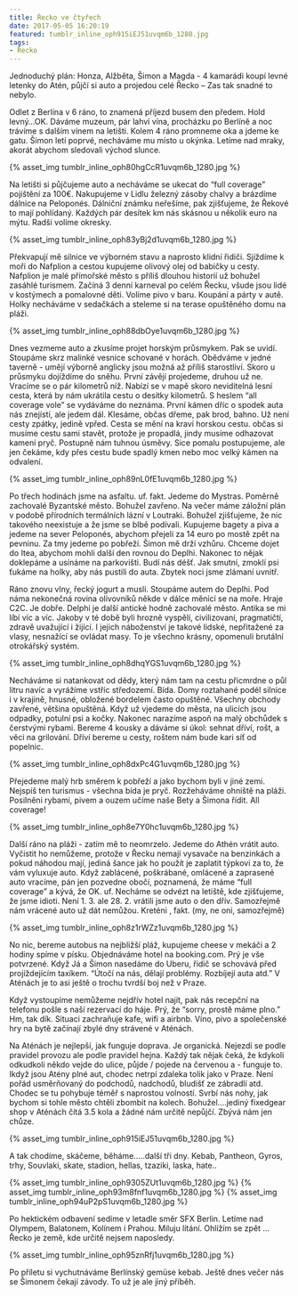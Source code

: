 ```yaml
---
title: Řecko ve čtyřech
date: 2017-05-05 16:20:19
featured: tumblr_inline_oph915iEJ51uvqm6b_1280.jpg
tags:
- Řecko
---
```

Jednoduchý plán: Honza, Alžběta, Šimon a Magda - 4 kamarádi koupí levné letenky do Atén, půjčí si auto a projedou celé Řecko – Zas tak snadné to nebylo.
<!-- more -->

Odlet z Berlína v 6 ráno, to znamená příjezd busem den předem. Hold levný…OK. Dáváme muzeum, pár lahví vína, procházku po Berlíně a noc trávíme s dalším vínem na letišti. Kolem 4 ráno promneme oka a jdeme ke gatu. Šimon letí poprvé, necháváme mu místo u okýnka. Letíme nad mraky, akorát abychom sledovali východ slunce.

{% asset_img tumblr_inline_oph80hgCcR1uvqm6b_1280.jpg %}

Na letišti si půjčujeme auto a necháváme se ukecat do “full coverage” pojištění za 100€. Nakupujeme v Lidlu železný zásoby chalvy a brázdíme dálnice na Peloponés. Dálniční známku neřešíme, pak zjišťujeme, že Řekové to mají pohlídaný. Každých pár desítek km nás skásnou u několik euro na mýtu. Radši volíme okresky.

{% asset_img tumblr_inline_oph83yBj2d1uvqm6b_1280.jpg %}

Překvapují mě silnice ve výborném stavu a naprosto klidní řidiči. Sjíždíme k moři do Nafplion a cestou kupujeme olivový olej od babičky u cesty. Nafplion je malé přímořské město s příliš dlouhou historií už bohužel zasáhlé turismem. Začíná 3 denní karneval po celém Řecku, všude jsou lidé v kostýmech a pomalovné děti. Volíme pivo v baru. Koupání a párty v autě. Holky necháváme v sedačkách a steleme si na terase opuštěného domu na pláži.

{% asset_img tumblr_inline_oph88dbOye1uvqm6b_1280.jpg %}

Dnes vezmeme auto a zkusíme projet horským průsmykem. Pak se uvidí. Stoupáme skrz malinké vesnice schované v horách. Obědváme v jedné taverně - umějí výborně anglicky jsou možná až příliš starostliví. Skoro u průsmyku dojíždíme do sněhu. První závějí projedeme, druhou už ne. Vracíme se o pár kilometrů níž. Nabízí se v mapě skoro neviditelná lesní cesta, která by nám ukrátila cestu o desítky kilometrů. S heslem “all coverage vole” se vydáváme do neznáma. První kámen dříc o spodek auta nás znejístí, ale jedem dál. Klesáme, občas dřeme, pak brod, bahno. Už není cesty zpátky, jedině vpřed. Cesta se mění na kraví horskou cestu. občas si musíme cestu sami stavět, protože je propadlá, jindy musíme odhazovat kamení pryč. Postupně nám tuhnou úsměvy. Sice pomalu postupujeme, ale jen čekáme, kdy přes cestu bude spadlý kmen nebo moc velký kámen na odvalení.

{% asset_img tumblr_inline_oph89nL0fE1uvqm6b_1280.jpg %}

Po třech hodinách jsme na asfaltu. uf. fakt. Jedeme do Mystras. Poměrně zachovalé Byzantské město. Bohužel zavřeno. Na večer máme záložní plán v podobě přírodních termálních lázní v Loutraki. Bohužel zjišťujeme, že nic takového neexistuje a že jsme se blbě podívali. Kupujeme bagety a piva a jedeme na sever Peloponés, abychom přejeli za 14 euro po mostě zpět na pevninu. Za tmy jedeme po pobřeží. Šimon mě drží vzhůru. Chceme dojet do Itea, abychom mohli další den rovnou do Deplhi. Nakonec to nějak doklepáme a usínáme na parkovišti. Budí nás déšť. Jak smutní, zmoklí psi ťukáme na holky, aby nás pustili do auta. Zbytek noci jsme zlámaní uvnitř.

Ráno znovu vlny, řecký jogurt a musli. Stoupáme autem do Deplhi. Pod náma nekonečná rovina olivovníků někde v dálce měnící se na moře. Hraje C2C. Je dobře. Delphi je další antické hodně zachovalé město. Antika se mi líbí víc a víc. Jakoby v té době byli hrozně vyspělí, civilizovaní, pragmatičtí, zdravě uvažující i žijící. I jejich náboženství je takové lidské, nepřitažené za vlasy, nesnažící se ovládat masy. To je všechno krásny, opomenuli brutální otrokářský systém.

{% asset_img tumblr_inline_oph8dhqYGS1uvqm6b_1280.jpg %}

Necháváme si natankovat od dědy, který nám tam na cestu přicmrdne o půl litru navíc a vyrážíme vstříc středozemí. Bída. Domy roztahané podél silnice i v krajině, hnusné, obložené bordelem často opuštěné. Všechny obchody zavřené, většina opuštěná. Když už vjedeme do města, na ulicích jsou odpadky, potulní psi a kočky. Nakonec narazíme aspoň na malý obchůdek s čerstvými rybami. Bereme 4 kousky a dáváme si úkol: sehnat dříví, rošt, a věci na grilování. Dříví bereme u cesty, roštem nám bude kari síť od popelnic.

{% asset_img tumblr_inline_oph8dxPc4G1uvqm6b_1280.jpg %}

Přejedeme malý hrb směrem k pobřeží a jako bychom byli v jiné zemi. Nejspíš ten turismus - všechna bída je pryč. Rozžeháváme ohniště na pláži. Posilněni rybami, pivem a ouzem učíme naše Bety a Šimona řídit. All coverage!

{% asset_img tumblr_inline_oph8e7Y0hc1uvqm6b_1280.jpg %}

Další ráno na pláži - zatím mě to neomrzelo. Jedeme do Athén vrátit auto. Vyčistit ho nemůžeme, protože v Řecku nemají vysavače na benzinkách a pokud náhodou mají, jediná šance jak ho použít je zaplatit týpkovi za to, že vám vyluxuje auto. Když zablácené, poškrábané, omlácené  a zaprasené auto vracíme, pán jen pozvedne obočí, poznamená, že máme “full coverage” a kývá, že OK. uf. Necháme se odvézt na letiště, kde zjišťujeme, že jsme idioti. Není 1. 3. ale 28. 2. vrátili jsme auto o den dřív. Samozřejmě nám vrácené auto už dát nemůžou. Kreténi , fakt. (my, ne oni, samozřejmě)

{% asset_img tumblr_inline_oph8z1rWZz1uvqm6b_1280.jpg %}

No nic, bereme autobus na nejbližší pláž, kupujeme cheese v mekáči a 2 hodiny spíme v písku. Objednáváme hotel na booking.com. Prý je vše potvrzené. Když Já a Šimon nasedáme do Uberu, řidič se schovává před projíždejícím taxíkem. “Útočí na nás, dělají problémy. Rozbíjejí auta atd.” V Aténách je to asi ještě o trochu tvrdší boj než v Praze.

Když vystoupíme nemůžeme nejdřív hotel najít, pak nás recepční na telefonu pošle s naší rezervací do háje. Prý, že “sorry, prostě máme plno.” Hm, tak dík. Situaci zachraňuje kafe, wifi a airbnb. Víno, pivo a společenské hry na bytě začínají zbylé dny strávené v Aténách.

Na Aténách je nejlepší, jak funguje doprava. Je organická. Nejezdí se podle pravidel provozu ale podle pravidel hejna. Každý tak nějak čeká, že kdykoli odkudkoli někdo vejde do ulice, půjde / pojede na červenou a - funguje to. Ikdyž jsou Atény plné aut, chodec netrpí zdaleka tolik jako v Praze. Není pořád usměrňovaný do podchodů, nadchodů, bludišť ze zábradlí atd. Chodec se tu pohybuje téměř s naprostou volností. Svrbí nás nohy, jak bychom si tohle město chtěli zbombit na kolech. Bohužel….jediný fixedgear shop v Aténách čítá 3.5 kola a žádné nám určitě nepůjčí. Zbývá nám jen chůze.

{% asset_img tumblr_inline_oph915iEJ51uvqm6b_1280.jpg %}

A tak chodíme, skáčeme, běháme…..další tři dny. Kebab, Pantheon, Gyros, trhy, Souvlaki, skate, stadion, hellas, tzaziki, laska, hate..

{% asset_img tumblr_inline_oph9305ZUt1uvqm6b_1280.jpg %}
{% asset_img tumblr_inline_oph93m8fnf1uvqm6b_1280.jpg %}
{% asset_img tumblr_inline_oph94uP2pS1uvqm6b_1280.jpg %}

Po hektickém odbavení sedíme v letadle směr SFX Berlin. Letíme nad Olympem, Balatonem, Kolínem i Prahou. Miluju lítání. Ohlížím se zpět … Řecko je země, kde určitě nejsem naposledy.

{% asset_img tumblr_inline_oph95znRfj1uvqm6b_1280.jpg %}

Po příletu si vychutnáváme Berlínský gemüse kebab. Ještě dnes večer nás se Šimonem čekají závody.  To už je ale jiný příběh.
